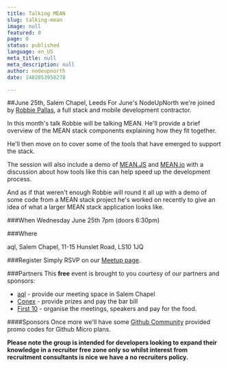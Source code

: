 ```yaml
---
title: Talking MEAN
slug: talking-mean
image: null
featured: 0
page: 0
status: published
language: en_US
meta_title: null
meta_description: null
author: nodeupnorth
date: 1402053958278

---
```

##June 25th, Salem Chapel, Leeds
For June's NodeUpNorth we're joined by [Robbie Pallas](http://www.twitter.com/robbiepallas), a full stack and mobile development contractor.

In this month's talk Robbie will be talking MEAN. He'll provide a brief overview of the MEAN stack components explaining how they fit together.

He'll then move on to cover some of the tools that have emerged to support the stack.

The session will also include a demo of [MEAN.JS](http://meanjs.org) and [MEAN.io](http://mean.io) with a discussion about how tools like this can help speed up the development process.

And as if that weren't enough Robbie will round it all up with a demo of some code from a MEAN stack project he's worked on recently to give an idea of what a larger MEAN stack application looks like.

###When
Wednesday June 25th 7pm (doors 6:30pm)

###Where

aql, Salem Chapel, 11-15 Hunslet Road, LS10 1JQ

###Register
Simply RSVP on our [Meetup page](http://www.meetup.com/NodeUpNorth/events/187511052/ "RSVP to reserve your place").

###Partners
This **free** event is brought to you courtesy of our partners and sponsors:

+ [aql](http://www.aql.com) - provide our meeting space in Salem Chapel
+ [Conex](http://www.conexeurope.com) - provide prizes and pay the bar bill
+ [First 10](http://www.first10.co.uk) - organise the meetings, speakers and pay for the food.

####Sponsors
Once more we'll have some [Github Community](https://community.github.com/) provided promo codes for Github Micro plans.

**Please note the group is intended for developers looking to expand their knowledge in a recruiter free zone only so whilst interest from recruitment consultants is nice we have a no recruiters policy.**
